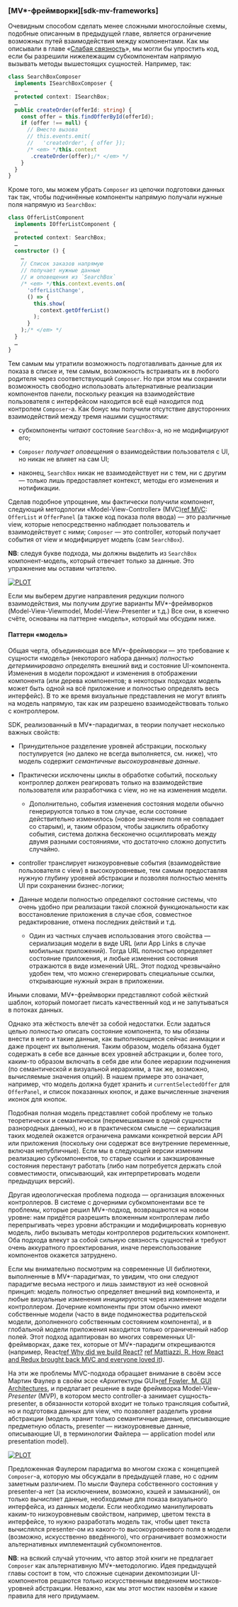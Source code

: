 ### [MV*-фреймворки][sdk-mv-frameworks]

Очевидным способом сделать менее сложными многослойные схемы, подобные описанным в предыдущей главе, является ограничение возможных путей взаимодействия между компонентами. Как мы описывали в главе «[Слабая связность](#back-compat-weak-coupling)», мы могли бы упростить код, если бы разрешили нижележащим субкомпонентам напрямую вызывать методы вышестоящих сущностей. Например, так:

```typescript
class SearchBoxComposer 
  implements ISearchBoxComposer {
  …
  protected context: ISearchBox;
  …
  public createOrder(offerId: string) {
    const offer = this.findOfferById(offerId);
    if (offer !== null) {
      // Вместо вызова
      // this.events.emit(
      //   'createOrder', { offer });
      /* <em> */this.context
       .createOrder(offer);/* </em> */
    }
  }
}
```

Кроме того, мы можем убрать `Composer` из цепочки подготовки данных так так, чтобы подчинённые компоненты напрямую получали нужные поля напрямую из `SearchBox`:

```typescript
class OfferListComponent 
  implements IOfferListComponent {
  …
  protected context: SearchBox;
  …
  constructor () {
    …
    // Список заказов напрямую
    // получает нужные данные
    // и оповещения из `SearchBox`
    /* <em> */this.context.events.on(
      'offerListChange',
      () => {
        this.show(
          context.getOfferList()
        );
      }
    );/* </em> */
  }
  …
}
```

Тем самым мы утратили возможность подготавливать данные для их показа в списке и, тем самым, возможность встраивать их в любого родителя через соответствующий `Composer`. Но при этом мы сохранили возможность свободно использовать альтернативные реализации компонентов панели, поскольку реакция на взаимодействие пользователя с интерфейсом находится всё ещё находится под контролем `Composer`-а. Как бонус мы получили отсутствие двусторонних взаимодействий между тремя нашими сущностями:

  * субкомпоненты *читают* состояние `SearchBox`-а, но не модифицируют его;

  * `Composer` *получает оповещения* о взаимодействии пользователя с UI, но никак не влияет на сам UI;

  * наконец, `SearchBox` никак не взаимодействует ни с тем, ни с другим — только лишь предоставляет контекст, методы его изменения и нотификации.

Сделав подобное упрощение, мы фактически получили компонент, следующий методологии «Model-View-Controller» (MVC)[ref MVC](https://en.wikipedia.org/wiki/Model%E2%80%93view%E2%80%93controller): `OfferList` и `OfferPanel` (а также код показа поля ввода) — это различные view, которые непосредственно наблюдает пользователь и взаимодействует с ними; `Composer` — это controller, который получает события от view и модифицирует модель (сам `SearchBox`). 

**NB**: следуя букве подхода, мы должны выделить из `SearchBox` компонент-модель, который отвечает только за данные. Это упражнение мы оставим читателю.

[![PLOT](/img/graphs/sdk-mvc.ru.png "Схема взаимодействия компонентов в MVC")]()

Если мы выберем другие направления редукции полного взаимодействия, мы получим другие варианты MV*-фреймворков (Model-View-Viewmodel, Model-View-Presenter и т.д.) Все они, в конечно счёте, основаны на паттерне «модель», который мы обсудим ниже.

#### Паттерн «модель»

Общая черта, объединяющая все MV*-фреймворки — это требование к сущности «модель» (некоторого набора данных) *полностью детерминировано определять* внешний вид и состояние UI-компонента. Изменения в модели порождают и изменения в отображении компонента (или дерева компонентов; в некоторых подходах модель может быть одной на всё приложение и полностью определять весь интерфейс). В то же время визуальные представления не могут влиять на модель напрямую, так как им разрешено взаимодействовать только с контроллером.

SDK, реализованный в MV*-парадигмах, в теории получает несколько важных свойств:

  * Принудительное разделение уровней абстракции, поскольку постулируется (но далеко не всегда выполняется, см. ниже), что модель содержит *семантичные высокоуровневые данные*.

  * Практически исключены циклы в обработке событий, поскольку контроллер должен реагировать только на взаимодействие пользователя или разработчика с view, но не на изменения модели.

      * Дополнительно, события изменения состояния модели обычно генерируются только в том случае, если состояние действительно изменилось (новое значение поля не совпадает со старым), и, таким образом, чтобы зациклить обработку события, система должна бесконечно осциллировать между двумя разными состояниями, что достаточно сложно допустить случайно.

  * controller транслирует низкоуровневые события (взаимодействие пользователя с view) в высокоуровневые, тем самым предоставляя нужную глубину уровней абстракции и позволяя полностью менять UI при сохранении бизнес-логики;

  * Данные модели полностью определяют состояние системы, что очень удобно при реализации такой сложной функциональности как восстановление приложения в случае сбоя, совместное редактирование, отмена последних действий и т.д.

      * Один из частных случаев использования этого свойства — сериализация модели в виде URL (или App Links в случае мобильных приложений). Тогда URL полностью определяет состояние приложения, и любые изменения состояния отражаются в виде изменений URL. Этот подход чрезвычайно удобен тем, что можно сгенерировать специальные ссылки, открывающие нужный экран в приложении.

Иными словами, MV*-фреймворки представляют собой жёсткий шаблон, который помогает писать качественный код и не запутываться в потоках данных.

Однако эта жёсткость влечёт за собой недостатки. Если задаться целью *полностью* описать состояние компонента, то мы обязаны внести в него и такие данные, как выполняющиеся сейчас анимации и даже процент их выполнения. Таким образом, модель обязана будет содержать в себе все данные всех уровней абстракции и, более того, каким-то образом включать в себя две или более иерархии подчинения (по семантической и визуальной иерархиям, а так же, возможно, вычисляемые значения опций). В нашем примере это означает, например, что модель должна будет хранить и `currentSelectedOffer` для `OfferPanel`, и список показанных кнопок, и даже вычисленные значения иконок для кнопок.

Подобная полная модель представляет собой проблему не только теоретически и семантически (перемешивание в одной сущности разнородных данных), но и в практическом смысле — сериализация таких моделей окажется ограничена рамками конкретной версии API или приложения (поскольку они содержат все внутренние переменные, включая непубличные). Если мы в следующей версии изменим реализацию субкомпонентов, то старые ссылки и закэшированные состояния перестанут работать (либо нам потребуется держать слой совместимости, описывающий, как интерпретировать модели предыдущих версий).

Другая идеологическая проблема подхода — организация вложенных контроллеров. В системе с дочерними субкомпонентами все те проблемы, которые решил MV*-подход, возвращаются на новом уровне: нам придётся разрешить вложенным контроллерам либо перепрыгивать через уровни абстракции и модифицировать корневую модель, либо вызывать методы контроллеров родительских компонент. Оба подхода влекут за собой сильную связность сущностей и требуют очень аккуратного проектирования, иначе переиспользование компонентов окажется затруднено.

Если мы внимательно посмотрим на современные UI библиотеки, выполненные в MV*-парадигмах, то увидим, что они следуют парадигме весьма нестрого и лишь заимствуют из неё основной принцип: модель полностью определяет внешний вид компонента, и любые визуальные изменения инициируются через изменение модели контроллером. Дочерние компоненты при этом обычно имеют собственные модели (часто в виде подмножества родительской модели, дополненного собственным состоянием компонента), и в глобальной модели приложения находится только ограниченный набор полей. Этот подход адаптирован во многих современных UI-фреймворках, даже тех, которые от MV*-парадигм открещиваются (например, React[ref Why did we build React?](https://legacy.reactjs.org/blog/2013/06/05/why-react.html) [ref Mattiazzi, R. How React and Redux brought back MVC and everyone loved it](https://rangle.io/blog/how-react-and-redux-brought-back-mvc-and-everyone-loved-it)).

На эти же проблемы MVC-подхода обращает внимание в своём эссе Мартин Фаулер в своём эссе «Архитектуры GUI»[ref Fowler, M. GUI Architectures](https://www.martinfowler.com/eaaDev/uiArchs.html), и предлагает решение в виде фреймворка Model-View-*Presenter* (MVP), в котором место controller-а занимает сущность-presenter, в обязанности которой входит не только трансляция событий, но и подготовка данных для view, что позволяет разделить уровни абстракции (модель хранит только семантичные данные, описывающие предметную область, presenter — низкоуровневые данные, описывающие UI, в терминологии Файлера — application model или presentation model).

[![PLOT](/img/graphs/sdk-mvp.ru.png "Схема взаимодействия компонентов в MVP")]()

Предложенная Фаулером парадигма во многом схожа с концепцией `Composer`-а, которую мы обсуждали в предыдущей главе, но с одним заметным различием. По мысли Фаулера собственного состояния у presenter-а нет (за исключением, возможно, кэшей и замыканий), он только вычисляет данные, необходимые для показа визуального интерфейса, из данных модели. Если необходимо манипулировать каким-то низкоуровневым свойством, например, цветом текста в интерфейсе, то нужно разработать модель так, чтобы цвет текста вычислялся presenter-ом из какого-то высокоуровневого поля в модели (возможно, искусственно введённого), что ограничивает возможности альтернативных имплементаций субкомпонентов.

**NB**: на всякий случай уточним, что автор этой книги не предлагает `Composer` как альтернативную MV*-методологию. Идея предыдущей главы состоит в том, что сложные сценарии декомпозиции UI-компонентов решаются *только* искусственным введением мостиков-уровней абстракции. Неважно, как мы этот мостик назовём и какие правила для него придумаем.